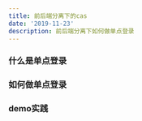 ```yaml
---
title: 前后端分离下的cas
date: '2019-11-23'
description: 前后端分离下如何做单点登录
---
```


### 什么是单点登录


### 如何做单点登录


### demo实践
